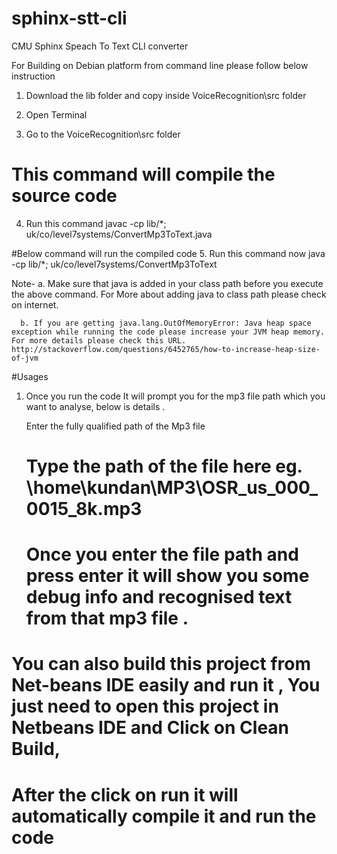 # sphinx-stt-cli
CMU Sphinx Speach To Text CLI converter

For Building on Debian platform from command line please follow below instruction

1. Download the lib folder and copy inside VoiceRecognition\src folder

2. Open Terminal

3. Go to the VoiceRecognition\src folder 

# This command will compile the source code 
4. Run this command  javac -cp lib/*; uk/co/level7systems/ConvertMp3ToText.java


#Below command will run the compiled code
5. Run this command now java -cp lib/*; uk/co/level7systems/ConvertMp3ToText


Note- a. Make sure that java is added in your class path before you execute the above command. For More about adding java to class path please check on internet.

      b. If you are getting java.lang.OutOfMemoryError: Java heap space exception while running the code please increase your JVM heap memory. For more details please check this URL. http://stackoverflow.com/questions/6452765/how-to-increase-heap-size-of-jvm
	  
	  
#Usages
 
 1. Once you run the code It will prompt you for the mp3 file path which you want to analyse, below is details .
 
    Enter the fully qualified path of the Mp3 file
    # Type the path of the file here  eg. \home\kundan\MP3\OSR_us_000_0015_8k.mp3
	
	# Once you enter the file path and press enter it will show you some debug info and recognised text from that mp3 file .
	
	
# You can also build this project from Net-beans IDE easily and run it , You just need to open this project in Netbeans IDE and Click on Clean Build,
# After the click on run it will automatically compile it and run the code

